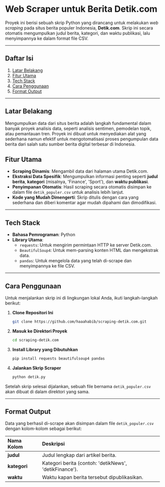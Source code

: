 # Web Scraper untuk Berita Detik.com

Proyek ini berisi sebuah skrip Python yang dirancang untuk melakukan *web scraping* pada situs berita populer Indonesia, **Detik.com**. Skrip ini secara otomatis mengumpulkan judul berita, kategori, dan waktu publikasi, lalu menyimpannya ke dalam format file CSV.

---

## Daftar Isi

1.  [Latar Belakang](#latar-belakang)
2.  [Fitur Utama](#fitur-utama)
3.  [Tech Stack](#tech-stack)
4.  [Cara Penggunaan](#cara-penggunaan)
5.  [Format Output](#format-output)

---

## Latar Belakang

Mengumpulkan data dari situs berita adalah langkah fundamental dalam banyak proyek analisis data, seperti analisis sentimen, pemodelan topik, atau pemantauan tren. Proyek ini dibuat untuk menyediakan alat yang sederhana namun efektif untuk mengotomatisasi proses pengumpulan data berita dari salah satu sumber berita digital terbesar di Indonesia.

## Fitur Utama

-   **Scraping Dinamis**: Mengambil data dari halaman utama Detik.com.
-   **Ekstraksi Data Spesifik**: Mengumpulkan informasi penting seperti **judul berita**, **kategori** (misalnya, 'Finance', 'Sport'), dan **waktu publikasi**.
-   **Penyimpanan Otomatis**: Hasil scraping secara otomatis disimpan ke dalam file `detik_populer.csv` untuk analisis lebih lanjut.
-   **Kode yang Mudah Dimengerti**: Skrip ditulis dengan cara yang sederhana dan diberi komentar agar mudah dipahami dan dimodifikasi.

---

## Tech Stack

-   **Bahasa Pemrograman**: Python
-   **Library Utama**:
    -   `requests`: Untuk mengirim permintaan HTTP ke server Detik.com.
    -   `BeautifulSoup4`: Untuk mem-parsing konten HTML dan mengekstrak data.
    -   `pandas`: Untuk mengelola data yang telah di-scrape dan menyimpannya ke file CSV.

---

## Cara Penggunaan

Untuk menjalankan skrip ini di lingkungan lokal Anda, ikuti langkah-langkah berikut:

1.  **Clone Repositori Ini**
    ```bash
    git clone https://github.com/haaahabib/scraping-detik.com.git
    ```

2.  **Masuk ke Direktori Proyek**
    ```bash
    cd scraping-detik.com
    ```

3.  **Install Library yang Dibutuhkan**
    ```bash
    pip install requests beautifulsoup4 pandas
    ```

4.  **Jalankan Skrip Scraper**
    ```bash
    python detik.py
    ```

Setelah skrip selesai dijalankan, sebuah file bernama `detik_populer.csv` akan dibuat di dalam direktori yang sama.

---

## Format Output

Data yang berhasil di-scrape akan disimpan dalam file `detik_populer.csv` dengan kolom-kolom sebagai berikut:

| Nama Kolom | Deskripsi |
| :--- | :--- |
| **judul** | Judul lengkap dari artikel berita. |
| **kategori** | Kategori berita (contoh: 'detikNews', 'detikFinance'). |
| **waktu** | Waktu kapan berita tersebut dipublikasikan. |
